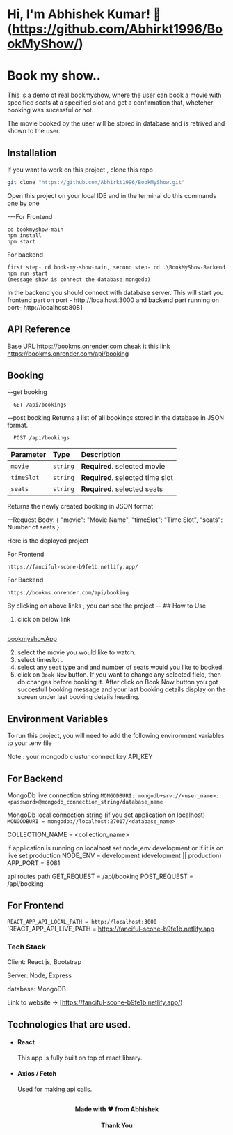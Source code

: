 # Hi, I'm Abhishek Kumar! 👋 (https://github.com/Abhirkt1996/BookMyShow/)

# Book my show..

This is a demo of real bookmyshow, where the user can book a movie with specified seats at a specified slot and get a confirmation that, wheteher booking was sucessful or not.

The movie booked by the user will be stored in database and is retrived and shown to the user.

## Installation
If you want to work on this project , clone this repo

```bash
git clone "https://github.com/Abhirkt1996/BookMyShow.git"
```
Open this project on your local IDE and in the terminal do this commands one by one

---For Frontend

 ```
cd bookmyshow-main
npm install
npm start

 ```

For backend

 ```
first step- cd book-my-show-main, second step- cd .\BookMyShow-Backend 
npm run start
(message show is connect the database mongodb)
 ```
In the backend you should connect with database server. This will start you frontend part on port - http://localhost:3000 and backend part running on port- http://localhost:8081

## API Reference
Base URL  https://bookms.onrender.com
cheak it this link https://bookms.onrender.com/api/booking

## Booking

--get booking
```http
  GET /api/bookings
  ```
--post booking 
Returns a list of all bookings stored in the database in JSON format.

```http
  POST /api/bookings
  ```
  
| Parameter | Type     | Description                       |
| :-------- | :------- | :-------------------------------- |
| `movie`    | `string` | **Required**. selected movie |
| `timeSlot`    | `string` | **Required**. selected time slot |
| `seats`    | `string` | **Required**. selected seats |
Returns the newly created booking in JSON format

--Request Body:
{
  "movie": "Movie Name",
  "timeSlot": "Time Slot",
  "seats": Number of seats
}

Here is the deployed project

For Frontend
```https
https://fanciful-scone-b9fe1b.netlify.app/
```

For Backend
```https
https://bookms.onrender.com/api/booking
```

By clicking on above links , you can see the project
-- ## How to Use
1. click on below link
   ```https 
[bookmyshowApp](https://fanciful-scone-b9fe1b.netlify.app/)

2. select the movie you would like to watch.
3. select timeslot .
4. select any seat type and and number of seats would you like to booked.
5. click on ```Book Now```  button. If you want to change any selected field, then do changes before booking it.
 After click on Book Now button you got succesfull booking message and your last booking details display on the screen under last booking details heading.
 
## Environment Variables
To run this project, you will need to add the following environment variables to your .env file

Note : your mongodb clustur connect key API_KEY

## For Backend
MongoDb live connection string
`MONGODBURI: mongodb+srv://<user_name>:<password>@mongodb_connection_string/database_name `

MongoDb local connection string (if you set application on localhost)
`MONGODBURI = mongodb://localhost:27017/<database_name> `

COLLECTION_NAME = <collection_name>

if application is running on localhost set node_env development or if it is on live set production NODE_ENV =  development (development || production)
APP_PORT = 8081

api routes path
GET_REQUEST = /api/booking POST_REQUEST = /api/booking

## For Frontend
`REACT_APP_API_LOCAL_PATH = http://localhost:3000`
`REACT_APP_API_LIVE_PATH = https://fanciful-scone-b9fe1b.netlify.app

### Tech Stack
Client: React js, Bootstrap

Server: Node, Express

database: MongoDB

Link to website -> [https://fanciful-scone-b9fe1b.netlify.app/) 

## Technologies that are used.

- #### React  
    This app is fully built on top of react library.
- #### Axios / Fetch
    Used for making api calls.

##
<h4 align="center">Made with ❤️ from Abhishek </h4>
<h4 align="center">Thank You</h4>
